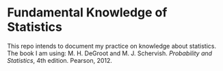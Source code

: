 # Fundamental Knowledge of Statistics

This repo intends to document my practice on knowledge about statistics. The book I am using: M. H. DeGroot and M. J. Schervish. *Probability and Statistics*, 4th edition. Pearson, 2012.